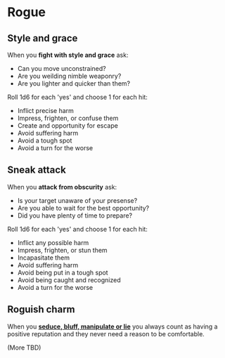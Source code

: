 # Rogue

## Style and grace

When you **fight with style and grace** ask:

- Can you move unconstrained?
- Are you weilding nimble weaponry?
- Are you lighter and quicker than them?

Roll 1d6 for each 'yes' and choose 1 for each hit:

- Inflict precise harm
- Impress, frighten, or confuse them
- Create and opportunity for escape
- Avoid suffering harm
- Avoid a tough spot
- Avoid a turn for the worse

## Sneak attack

When you **attack from obscurity** ask:

- Is your target unaware of your presense?
- Are you able to wait for the best opportunity?
- Did you have plenty of time to prepare?

Roll 1d6 for each 'yes' and choose 1 for each hit:

- Inflict any possible harm
- Impress, frighten, or stun them
- Incapasitate them
- Avoid suffering harm
- Avoid being put in a tough spot
- Avoid being caught and recognized
- Avoid a turn for the worse

## Roguish charm

When you [**seduce, bluff, manipulate or
lie**](../common-moves.html#manipulate-someone) you always count as
having a positive reputation and they never need a reason to be
comfortable.

(More TBD)
